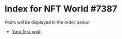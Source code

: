 # Index for NFT World #7387
Posts will be displayed in the order below:

- [Your first post](./001-first.md)

